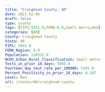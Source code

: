 ```yaml
---
title: "Craighead County, AR"
date: 2021-02-06
draft: false
type: county
tags: [FIPS:5031.0,FEMA:6.0,Small metro,Red]
categories: [AR]
County: Craighead County
State: AR
FIPS: 5031.0
FEMA_Region: 6.0
Population: 110332.0
NCHS_Urban_Rural_Classification: Small metro
Tests_in_prior_14_days: 5893.0
Fourteen_day_test_rate_per_100000: 5341.0
Percent_Positivity_in_prior_14_days: 0.107
Level: Red
url: /states/AR/craighead-county
---
```



